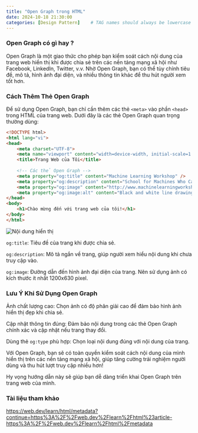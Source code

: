 ```yaml
---
title: "Open Graph trong HTML"
date: 2024-10-18 21:30:00
categories: [Design Pattern]    # TAG names should always be lowercase
---
```

### Open Graph có gì hay ?

Open Graph là một giao thức cho phép bạn kiểm soát cách nội dung của trang web hiển thị khi được chia sẻ trên các nền tảng mạng xã hội như Facebook, LinkedIn, Twitter, v.v. Nhờ Open Graph, bạn có thể tùy chỉnh tiêu đề, mô tả, hình ảnh đại diện, và nhiều thông tin khác để thu hút người xem tốt hơn.

### Cách Thêm Thẻ Open Graph

Để sử dụng Open Graph, bạn chỉ cần thêm các thẻ `<meta>` vào phần `<head>` trong HTML của trang web. Dưới đây là các thẻ Open Graph quan trọng thường dùng:

```html
<!DOCTYPE html>
<html lang="vi">
<head>
    <meta charset="UTF-8">
    <meta name="viewport" content="width=device-width, initial-scale=1.0">
    <title>Trang Web của Tôi</title>
    
    <!-- Các thẻ Open Graph -->
    <meta property="og:title" content="Machine Learning Workshop" />
    <meta property="og:description" content="School for Machines Who Can't Learn Good and Want to Do Other Stuff Good Too" />
    <meta property="og:image" content="http://www.machinelearningworkshop.com/image/all.png" />
    <meta property="og:image:alt" content="Black and white line drawing of refrigerator, french door refrigerator, range, washer, fan, microwave, vaccuum, space heater and air conditioner" />
</head>
<body>
    <h1>Chào mừng đến với trang web của tôi!</h1>
</body>
</html>
```

![Nội dung hiển thị](https://web.dev/static/learn/html/metadata/image/facebook-card-machine-le-645e337e0cb1f_960.png)


`og:title`: Tiêu đề của trang khi được chia sẻ.

`og:description`: Mô tả ngắn về trang, giúp người xem hiểu nội dung khi chưa truy cập vào.

`og:image`: Đường dẫn đến hình ảnh đại diện của trang. Nên sử dụng ảnh có kích thước ít nhất 1200x630 pixel.

### Lưu Ý Khi Sử Dụng Open Graph
Ảnh chất lượng cao: Chọn ảnh có độ phân giải cao để đảm bảo hình ảnh hiển thị đẹp khi chia sẻ.

Cập nhật thông tin đúng: Đảm bảo nội dung trong các thẻ Open Graph chính xác và cập nhật nếu trang thay đổi.

Dùng thẻ `og:type` phù hợp: Chọn loại nội dung đúng với nội dung của trang.

Với Open Graph, bạn sẽ có toàn quyền kiểm soát cách nội dung của mình hiển thị trên các nền tảng mạng xã hội, giúp tăng cường trải nghiệm người dùng và thu hút lượt truy cập nhiều hơn!

Hy vọng hướng dẫn này sẽ giúp bạn dễ dàng triển khai Open Graph trên trang web của mình.

### Tài liệu tham khảo

https://web.dev/learn/html/metadata?continue=https%3A%2F%2Fweb.dev%2Flearn%2Fhtml%23article-https%3A%2F%2Fweb.dev%2Flearn%2Fhtml%2Fmetadata